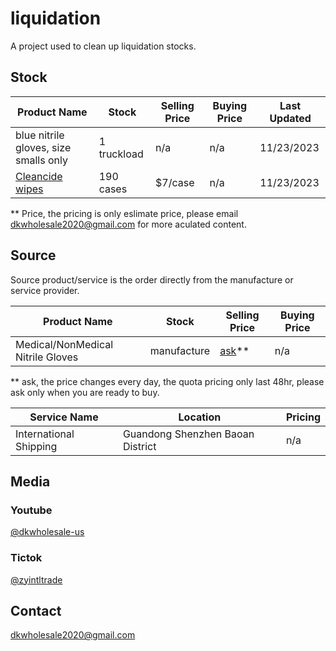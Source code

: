 # liquidation

A project used to clean up liquidation stocks.

## Stock

| Product Name | Stock | Selling Price | Buying Price | Last Updated |
| --- | --- | --- | --- | --- |
| blue nitrile gloves, size smalls only | 1 truckload | n/a | n/a | 11/23/2023 |
| [Cleancide wipes](./CleancideWipes) | 190 cases | $7/case | n/a | 11/23/2023 |

** Price, the pricing is only eslimate price, please email [dkwholesale2020@gmail.com](mailto:dkwholesale2020@gmail.com) for more aculated content.

## Source 

Source product/service is the order directly from the manufacture or service provider.

| Product Name | Stock | Selling Price | Buying Price |
| --- | --- | --- | --- |
| Medical/NonMedical Nitrile Gloves | manufacture | [ask](mailto:dkwholesale2020@gmail.com)** | n/a |

** ask, the price changes every day, the quota pricing only last 48hr, please ask only when you are ready to buy.

| Service Name | Location | Pricing |
| --- | --- | --- |
| International Shipping | Guandong Shenzhen Baoan District | n/a |

## Media

### Youtube

[@dkwholesale-us](https://www.youtube.com/@dk-wholesale)

### Tictok

[@zyintltrade](https://www.tiktok.com/@zyintltrade)


## Contact

[dkwholesale2020@gmail.com](mailto:dkwholesale2020@gmail.com)
